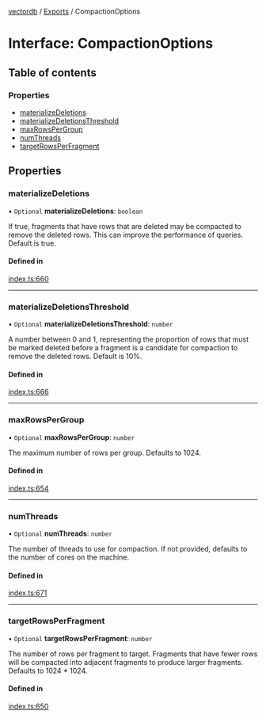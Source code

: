 [vectordb](../README.md) / [Exports](../modules.md) / CompactionOptions

# Interface: CompactionOptions

## Table of contents

### Properties

- [materializeDeletions](CompactionOptions.md#materializedeletions)
- [materializeDeletionsThreshold](CompactionOptions.md#materializedeletionsthreshold)
- [maxRowsPerGroup](CompactionOptions.md#maxrowspergroup)
- [numThreads](CompactionOptions.md#numthreads)
- [targetRowsPerFragment](CompactionOptions.md#targetrowsperfragment)

## Properties

### materializeDeletions

• `Optional` **materializeDeletions**: `boolean`

If true, fragments that have rows that are deleted may be compacted to
remove the deleted rows. This can improve the performance of queries.
Default is true.

#### Defined in

[index.ts:660](https://github.com/lancedb/lancedb/blob/7856a94/node/src/index.ts#L660)

___

### materializeDeletionsThreshold

• `Optional` **materializeDeletionsThreshold**: `number`

A number between 0 and 1, representing the proportion of rows that must be
marked deleted before a fragment is a candidate for compaction to remove
the deleted rows. Default is 10%.

#### Defined in

[index.ts:666](https://github.com/lancedb/lancedb/blob/7856a94/node/src/index.ts#L666)

___

### maxRowsPerGroup

• `Optional` **maxRowsPerGroup**: `number`

The maximum number of rows per group. Defaults to 1024.

#### Defined in

[index.ts:654](https://github.com/lancedb/lancedb/blob/7856a94/node/src/index.ts#L654)

___

### numThreads

• `Optional` **numThreads**: `number`

The number of threads to use for compaction. If not provided, defaults to
the number of cores on the machine.

#### Defined in

[index.ts:671](https://github.com/lancedb/lancedb/blob/7856a94/node/src/index.ts#L671)

___

### targetRowsPerFragment

• `Optional` **targetRowsPerFragment**: `number`

The number of rows per fragment to target. Fragments that have fewer rows
will be compacted into adjacent fragments to produce larger fragments.
Defaults to 1024 * 1024.

#### Defined in

[index.ts:650](https://github.com/lancedb/lancedb/blob/7856a94/node/src/index.ts#L650)
